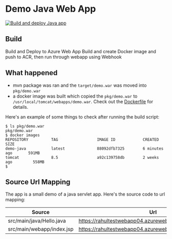 # Demo Java Web App

[![Build and deploy Java app](https://github.com/orgtest-rahul/helloworldWebapp05/actions/workflows/main.yml/badge.svg)](https://github.com/orgtest-rahul/helloworldWebapp05/actions/workflows/main.yml)


## Build

Build and Deploy to Azure Web App
Build and create Docker image and push to ACR, then run through webapp using Webhook


## What happened

* mvn package was ran and the `target/demo.war` was moved into `pkg/demo.war`
* a docker image was built which copied the `pkg/demo.war` to `/usr/local/tomcat/webapps/demo.war`. Check out the [Dockerfile](Dockerfile) for details.

Here's an example of some things to check after running the build script:

    $ ls pkg/demo.war
    pkg/demo.war
    $ docker images
    REPOSITORY          TAG                 IMAGE ID            CREATED             SIZE
    demo-java           latest              88092dfb7325        6 minutes ago       591MB
    tomcat              8.5                 a92c139758db        2 weeks ago         558MB
    $

## Source Url Mapping

The app is a small demo of a java servlet app.  Here's the source code to url mapping:

Source | Url
--- | ---
src/main/java/Hello.java | https://rahultestwebapp04.azurewebsites.net/demo/Hello
src/main/webapp/index.jsp | https://rahultestwebapp04.azurewebsites.net/demo/index.jsp



